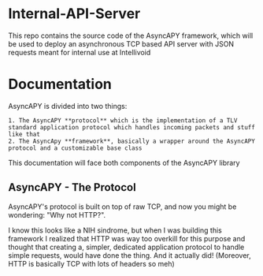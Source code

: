 # Internal-API-Server
This repo contains the source code of the AsyncAPY framework, which will be used to deploy an asynchronous TCP based API server with JSON requests meant for internal use at Intellivoid

# Documentation

AsyncAPY is divided into two things:

            
    1. The AsyncAPY **protocol** which is the implementation of a TLV standard application protocol which handles incoming packets and stuff like that
    2. The AsyncApy **framework**, basically a wrapper around the AsyncAPY protocol and a customizable base class


This documentation will face both components of the AsyncAPY library


## AsyncAPY - The Protocol

AsyncAPY's protocol is built on top of raw TCP, and now you might be wondering: "Why not HTTP?".
												                 
I know this looks like a NIH sindrome, but when I was building this framework I realized that HTTP was way too overkill for this purpose
and thought that creating a, simpler, dedicated application protocol to handle simple requests, would have done the thing. And it actually did!
(Moreover, HTTP is basically TCP with lots of headers so meh)

